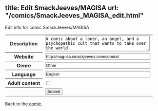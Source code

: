 title: Edit SmackJeeves/MAGISA
url: "/comics/SmackJeeves_MAGISA_edit.html"
---
Edit info for comic SmackJeeves/MAGISA

<form name="comic" action="http://gaepostmail.appspot.com/comic/" method="post">
<table class="comicinfo">
<tr>
<th>Description</th><td><textarea name="description" cols="40" rows="3">A comic about a loner, an angel, and a psychopathic cult that wants to take over the world.</textarea></td>
</tr>
<tr>
<th>Website</th><td><input type="text" name="url" value="http://mag-isa.smackjeeves.com/comics/" size="40"/></td>
</tr>
<tr>
<th>Genre</th><td><input type="text" name="genre" value="Other" size="40"/></td>
</tr>
<tr>
<th>Language</th><td><input type="text" name="language" value="English" size="40"/></td>
</tr>
<tr>
<th>Adult content</th><td><input type="checkbox" name="adult" value="adult" /></td>
</tr>
<tr>
<th></th><td>
<input type="hidden" name="comic" value="SmackJeeves_MAGISA" />
<input type="submit" name="submit" value="Submit" />
</td>
</tr>
</table>
</form>

Back to the [comic](SmackJeeves_MAGISA.html).
